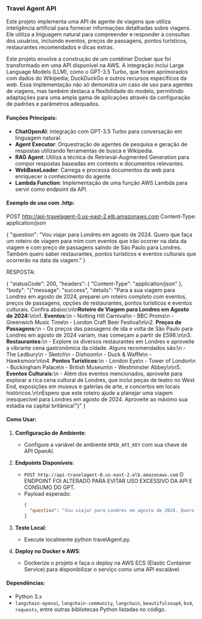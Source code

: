 ### Travel Agent API

Este projeto implementa uma API de agente de viagens que utiliza inteligência artificial para fornecer informações detalhadas sobre viagens. Ele utiliza a linguagem natural para compreender e responder a consultas dos usuários, incluindo eventos, preços de passagens, pontos turísticos, restaurantes recomendados e dicas extras.

Este projeto envolve a construção de um contêiner Docker que foi transformado em uma API disponível na AWS. A integração inclui Large Language Models (LLM), como o GPT-3.5 Turbo, que foram aprimorados com dados do Wikipedia, DuckDuckGo e outros recursos específicos da web. Essa implementação não só demonstra um caso de uso para agentes de viagens, mas também destaca a flexibilidade do modelo, permitindo adaptações para uma ampla gama de aplicações através da configuração de padrões e parâmetros adequados.

#### Funções Principais:

- **ChatOpenAI**: Integração com GPT-3.5 Turbo para conversação em linguagem natural.
- **Agent Executor**: Orquestração de agentes de pesquisa e geração de respostas utilizando ferramentas de busca e Wikipedia.
- **RAG Agent**: Utiliza a técnica de Retrieval-Augmented Generation para compor respostas baseadas em contexto e documentos relevantes.
- **WebBaseLoader**: Carrega e processa documentos da web para enriquecer o conhecimento do agente.
- **Lambda Function**: Implementação de uma função AWS Lambda para servir como endpoint da API.

#### Exemplo de uso com .http:

POST http://api-travelagent-0.us-east-2.elb.amazonaws.com
Content-Type: application/json

{
	"question": "Vou viajar para Londres em agosto de 2024. Quero que faça um roteiro de viagem para mim com eventos que irão ocorrer na data da viagem e com preço de passagens saindo de São Paulo para Londres. Também quero saber restaurantes, pontos turísticos e eventos culturais que ocorrerão na data da viagem."
}


RESPOSTA:

{
  "statusCode": 200,
  "headers": {
    "Content-Type": "application/json"
  },
  "body": "{\"message\": \"success\", \"details\": \"Para a sua viagem para Londres em agosto de 2024, preparei um roteiro completo com eventos, preços de passagens, opções de restaurantes, pontos turísticos e eventos culturais. Confira abaixo:\\n\\n**Roteiro de Viagem para Londres em Agosto de 2024:**\\n\\n1. **Eventos:**\\n   - Notting Hill Carnival\\n   - BBC Proms\\n   - Greenwich Music Time\\n   - London Craft Beer Festival\\n\\n2. **Preços de Passagens:**\\n   - Os preços das passagens de ida e volta de São Paulo para Londres em agosto de 2024 variam, mas começam a partir de £598.\\n\\n3. **Restaurantes:**\\n   - Explore os diversos restaurantes em Londres e aproveite a vibrante cena gastronômica da cidade. Alguns recomendados são:\\n     - The Ledbury\\n     - Sketch\\n     - Dishoom\\n     - Duck & Waffle\\n     - Hawksmoor\\n\\n4. **Pontos Turísticos:**\\n   - London Eye\\n   - Tower of London\\n   - Buckingham Palace\\n   - British Museum\\n   - Westminster Abbey\\n\\n5. **Eventos Culturais:**\\n   - Além dos eventos mencionados, aproveite para explorar a rica cena cultural de Londres, que inclui peças de teatro no West End, exposições em museus e galerias de arte, e concertos em locais históricos.\\n\\nEspero que este roteiro ajude a planejar uma viagem inesquecível para Londres em agosto de 2024. Aproveite ao máximo sua estadia na capital britânica!\"}"
}


#### Como Usar:

1. **Configuração de Ambiente**:
   - Configure a variável de ambiente `OPEN_API_KEY` com sua chave de API OpenAI.

2. **Endpoints Disponíveis**:
   - `POST http://api-travelagent-0.us-east-2.elb.amazonaws.com` O ENDPOINT FOI ALTERADO PARA EVITAR USO EXCESSIVO DA API E CONSUMO DO GPT. 
   - Payload esperado:
     ```json
     {
       "question": "Vou viajar para Londres em agosto de 2024. Quero que faça um roteiro de viagem para mim com eventos que irão ocorrer na data da viagem e com preço de passagens saindo de São Paulo para Londres. Também quero saber restaurantes, pontos turísticos e eventos culturais que ocorrerão na data da viagem."
     }
     ```

3. **Teste Local**:
   - Execute localmente python travelAgent.py.

4. **Deploy no Docker e AWS**:
   - Dockerize o projeto e faça o deploy na AWS ECS (Elastic Container Service) para disponibilizar o serviço como uma API escalável.

#### Dependências:

- Python 3.x
- `langchain-openai`, `langchain-community`, `langchain`, `beautifulsoup4`, `bs4`, `requests`, entre outras bibliotecas Python listadas no código.

